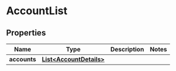 # AccountList

## Properties
Name | Type | Description | Notes
------------ | ------------- | ------------- | -------------
**accounts** | [**List&lt;AccountDetails&gt;**](AccountDetails.md) |  | 
